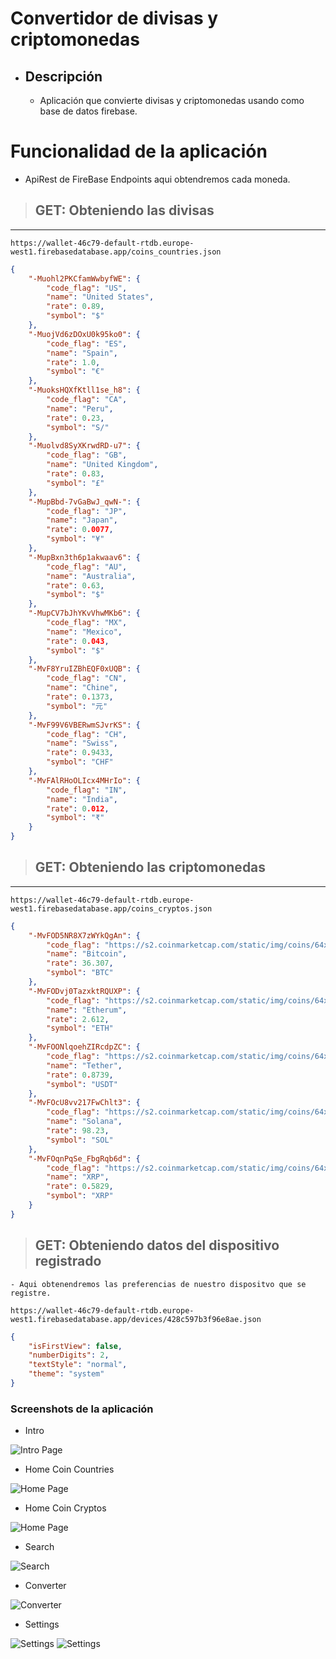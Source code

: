 # Convertidor de divisas y criptomonedas

- ## Descripción
    - Aplicación que convierte divisas y criptomonedas usando como base de datos firebase. 

# Funcionalidad de la aplicación

- ApiRest de FireBase Endpoints aqui obtendremos cada moneda.

> ## GET: Obteniendo las divisas
---
```https 
https://wallet-46c79-default-rtdb.europe-west1.firebasedatabase.app/coins_countries.json
```

```json
{
    "-Muohl2PKCfamWwbyfWE": {
        "code_flag": "US",
        "name": "United States",
        "rate": 0.89,
        "symbol": "$"
    },
    "-MuojVd6zDOxU0k95ko0": {
        "code_flag": "ES",
        "name": "Spain",
        "rate": 1.0,
        "symbol": "€"
    },
    "-MuoksHQXfKtll1se_h8": {
        "code_flag": "CA",
        "name": "Peru",
        "rate": 0.23,
        "symbol": "S/"
    },
    "-Muolvd8SyXKrwdRD-u7": {
        "code_flag": "GB",
        "name": "United Kingdom",
        "rate": 0.83,
        "symbol": "£"
    },
    "-MupBbd-7vGaBwJ_qwN-": {
        "code_flag": "JP",
        "name": "Japan",
        "rate": 0.0077,
        "symbol": "¥"
    },
    "-MupBxn3th6p1akwaav6": {
        "code_flag": "AU",
        "name": "Australia",
        "rate": 0.63,
        "symbol": "$"
    },
    "-MupCV7bJhYKvVhwMKb6": {
        "code_flag": "MX",
        "name": "Mexico",
        "rate": 0.043,
        "symbol": "$"
    },
    "-MvF8YruIZBhEQF0xUQB": {
        "code_flag": "CN",
        "name": "Chine",
        "rate": 0.1373,
        "symbol": "元"
    },
    "-MvF99V6VBERwmSJvrKS": {
        "code_flag": "CH",
        "name": "Swiss",
        "rate": 0.9433,
        "symbol": "CHF"
    },
    "-MvFAlRHoOLIcx4MHrIo": {
        "code_flag": "IN",
        "name": "India",
        "rate": 0.012,
        "symbol": "₹"
    }
}
```

> ## GET: Obteniendo las criptomonedas
---

```http
https://wallet-46c79-default-rtdb.europe-west1.firebasedatabase.app/coins_cryptos.json

```

```json
{
    "-MvFOD5NR8X7zWYkQgAn": {
        "code_flag": "https://s2.coinmarketcap.com/static/img/coins/64x64/1.png",
        "name": "Bitcoin",
        "rate": 36.307,
        "symbol": "BTC"
    },
    "-MvFODvj0TazxktRQUXP": {
        "code_flag": "https://s2.coinmarketcap.com/static/img/coins/64x64/1027.png",
        "name": "Etherum",
        "rate": 2.612,
        "symbol": "ETH"
    },
    "-MvFOONlqoehZIRcdpZC": {
        "code_flag": "https://s2.coinmarketcap.com/static/img/coins/64x64/825.png",
        "name": "Tether",
        "rate": 0.8739,
        "symbol": "USDT"
    },
    "-MvFOcU8vv217FwChlt3": {
        "code_flag": "https://s2.coinmarketcap.com/static/img/coins/64x64/5426.png",
        "name": "Solana",
        "rate": 98.23,
        "symbol": "SOL"
    },
    "-MvFOqnPqSe_FbgRqb6d": {
        "code_flag": "https://s2.coinmarketcap.com/static/img/coins/64x64/52.png",
        "name": "XRP",
        "rate": 0.5829,
        "symbol": "XRP"
    }
}
```

> ## GET: Obteniendo datos del dispositivo registrado
    - Aqui obtenendremos las preferencias de nuestro dispositvo que se registre.

```http
https://wallet-46c79-default-rtdb.europe-west1.firebasedatabase.app/devices/428c597b3f96e8ae.json
```

```json
{
    "isFirstView": false,
    "numberDigits": 2,
    "textStyle": "normal",
    "theme": "system"
}
```

### Screenshots de la aplicación

- Intro

![Intro Page](./screenshots/intro1.png)

- Home Coin Countries

![Home Page](./screenshots/home_page.png)

- Home Coin Cryptos

![Home Page](./screenshots/home_page2.png)

- Search

![Search](./screenshots/search.png)

- Converter

![Converter](./screenshots/converter.png)

- Settings

![Settings](./screenshots/settings.png)
![Settings](./screenshots/settings_dark.png)
